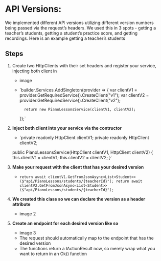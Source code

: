 # API Versions:
We implemented different API versions utilizing different version numbers being passed via the request’s headers. We used this in 3 spots - getting a teacher’s students, getting a student’s practice score, and getting recordings. Here is an example getting a teacher’s students
## __Steps__
1. Create two HttpClients with their set headers and register your service, injecting both client in
    - image
    - `builder.Services.AddSingleton<PianoLessonsService>(provider =>
		{
			var clientV1 = provider.GetRequiredService<IHttpClientFactory>().CreateClient("v1");
			var clientV2 = provider.GetRequiredService<IHttpClientFactory>().CreateClient("v2");

			return new PianoLessonsService(clientV1, clientV2);
		});`
2. __Inject both client into your service via the contructor__
    - `private readonly HttpClient clientV1;
	private readonly HttpClient clientV2;

    public PianoLessonsService(HttpClient clientV1, HttpClient clientV2)
    {
        this.clientV1 = clientV1;
		this.clientV2 = clientV2;
	}`
3. __Make your request with the client that has your desired version__
    - `return await clientV1.GetFromJsonAsync<List<Student>>($"api/PianoLessons/students/{teacherId}");
	    return await clientV2.GetFromJsonAsync<List<Student>>($"api/PianoLessons/students/{teacherId}");`
4. __We created this class so we can declare the version as a header attribute__
    - image 2
5. __Create an endpoint for each desired version like so__
    - image 3
    - The request should automatically map to the endpoint that has the desired version
    - The functions return a IActionResult now, so merely wrap what you want to return in an Ok() function
